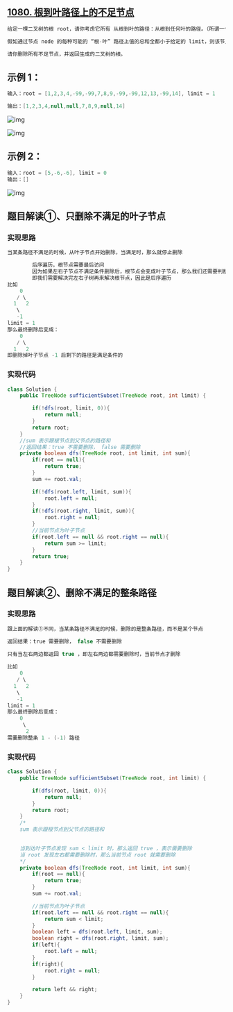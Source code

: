 ## **[1080. 根到叶路径上的不足节点](https://leetcode-cn.com/problems/insufficient-nodes-in-root-to-leaf-paths/)**

```java
给定一棵二叉树的根 root，请你考虑它所有 从根到叶的路径：从根到任何叶的路径。（所谓一个叶子节点，就是一个没有子节点的节点）

假如通过节点 node 的每种可能的 “根-叶” 路径上值的总和全都小于给定的 limit，则该节点被称之为「不足节点」，需要被删除。

请你删除所有不足节点，并返回生成的二叉树的根。
```



## **示例 1：**

```java
输入：root = [1,2,3,4,-99,-99,7,8,9,-99,-99,12,13,-99,14], limit = 1

输出：[1,2,3,4,null,null,7,8,9,null,14]
```

![img](https://assets.leetcode-cn.com/aliyun-lc-upload/uploads/2019/06/08/insufficient-1.png)

![img](https://assets.leetcode-cn.com/aliyun-lc-upload/uploads/2019/06/08/insufficient-2.png)

## **示例 2：**

```java
输入：root = [5,-6,-6], limit = 0
输出：[]
```

![img](https://assets.leetcode-cn.com/aliyun-lc-upload/uploads/2019/06/08/insufficient-5.png)





## **题目解读①、只删除不满足的叶子节点**

### **实现思路**

```java
当某条路径不满足的时候，从叶子节点开始删除，当满足时，那么就停止删除

		后序遍历，根节点需要最后访问
        因为如果左右子节点不满足条件删除后，根节点会变成叶子节点，那么我们还需要判断它是否满足条件，否则的话也需要删除
        即我们需要解决完左右子树再来解决根节点，因此是后序遍历
比如 
	0
   / \
  1   2
   \ 
   -1
limit = 1
那么最终删除后变成：
	0
   / \
  1   2
即删除掉叶子节点 -1 后剩下的路径是满足条件的 
```



### **实现代码**

```java
class Solution {
    public TreeNode sufficientSubset(TreeNode root, int limit) {

        if(!dfs(root, limit, 0)){
            return null;
        }
        return root;
    }
    //sum 表示跟根节点到父节点的路径和
    //返回结果：true 不需要删除， false 需要删除
    private boolean dfs(TreeNode root, int limit, int sum){
        if(root == null){
            return true;
        }
        sum += root.val;

        if(!dfs(root.left, limit, sum)){
            root.left = null;
        }
        if(!dfs(root.right, limit, sum)){
            root.right = null;
        }
        //当前节点为叶子节点
        if(root.left == null && root.right == null){
            return sum >= limit;
        }
        return true;
    }
}
```





## **题目解读②、删除不满足的整条路径**

### **实现思路**

```java
跟上面的解读①不同，当某条路径不满足的时候，删除的是整条路径，而不是某个节点

返回结果：true 需要删除， false 不需要删除

只有当左右两边都返回 true ，即左右两边都需要删除时，当前节点才删除
    
比如 
	0
   / \
  1   2
   \ 
   -1
limit = 1
那么最终删除后变成：
	0
     \
      2
需要删除整条 1 - (-1) 路径 
```



### **实现代码**

```java
class Solution {
    public TreeNode sufficientSubset(TreeNode root, int limit) {

        if(dfs(root, limit, 0)){
            return null;
        }
        return root;
    }
    /*
    sum 表示跟根节点到父节点的路径和
    

    当到达叶子节点发现 sum < limit 时，那么返回 true ，表示需要删除
    当 root 发现左右都需要删除时，那么当前节点 root 就需要删除
    */
    private boolean dfs(TreeNode root, int limit, int sum){
        if(root == null){
            return true;
        }
        sum += root.val;

        //当前节点为叶子节点
        if(root.left == null && root.right == null){
            return sum < limit;
        }
        boolean left = dfs(root.left, limit, sum);
        boolean right = dfs(root.right, limit, sum);
        if(left){
            root.left = null;
        }
        if(right){
            root.right = null;
        }

        return left && right;
    }
}
```

